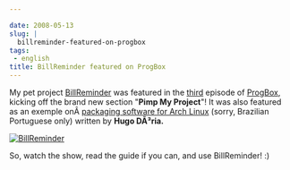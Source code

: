 ```yaml
---

date: 2008-05-13
slug: |
  billreminder-featured-on-progbox
tags:
 - english
title: BillReminder featured on ProgBox
---
```


My pet project [BillReminder](http://code.google.com/p/billreminder/)
was featured in the [third](http://www.progbox.co.uk/wordpress/?p=549)
episode of [ProgBox](http://www.progbox.co.uk/wordpress/), kicking off
the brand new section "**Pimp My Project**"! It was also featured as an
exemple onÂ [packaging software for Arch
Linux](http://hdoria.archlinux-br.org/blog/2008/05/08/como-criar-pacotes-para-o-arch-linux/)
(sorry, Brazilian Portuguese only) written by **Hugo DÃ³ria.**

[![BillReminder](http://farm1.static.flickr.com/155/426001389_b9b08fdfdb_o.png)](http://www.flickr.com/photos/ogmaciel/426001389/)

So, watch the show, read the guide if you can, and use BillReminder! :)
